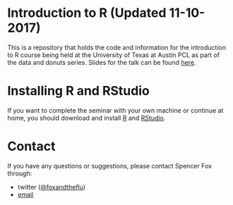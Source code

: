 # Introduction to R (Updated 11-10-2017)
This is a repository that holds the code and information for the introduction to R course being held at the University of Texas at Austin PCL as part of the data and donuts series. Slides for the talk can be found [here](https://bit.ly/DataDonuts).

# Installing R and RStudio
If you want to complete the seminar with your own machine or continue at home, you should download and install [R](https://cran.revolutionanalytics.com/) and [RStudio](https://www.rstudio.com/products/rstudio/download/).

# Contact
If you have any questions or suggestions, please contact Spencer Fox through:

- twitter ([@foxandtheflu](https://twitter.com/foxandtheflu))
- [email](mailto:spncrfx@gmail.com)
